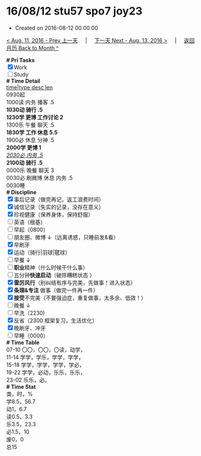 # 16/08/12 stu57 spo7 joy23

- Created on 2016-08-12 00:00:00

[< Aug. 11, 2016 - Prev 上一天](/_archived/lifelogs/2016/08/d11.md) &nbsp; &nbsp; | &nbsp; &nbsp; [下一天 Next - Aug. 13, 2016 >](/_archived/lifelogs/2016/08/d13.md) &nbsp; &nbsp; |  &nbsp; &nbsp; [返回月历 Back to Month ^](/_archived/lifelogs/2016/08/index.md)
<br/><div><b># Pri Tasks</b></div><div><input checked="true" type="checkbox"/>Work</div><div><input type="checkbox"/>Study</div><div><b># Time Detail</b></div><div><u>time|type desc len</u></div><div>0930起</div><div>1000读 内务 播客 .5</div><div><b>1030动 骑行 .5</b></div><div><b>1230学 更博 工作讨论 2</b></div><div>1300乐 午餐 聊天 .5</div><div><b>1830学 工作 休息 5.5</b></div><div>1900必 休息 分神 .5</div><div><b>2000学 更博 1</b></div><div><u><i>2030必 内务 .5</i></u></div><div><b>2100动 骑行 .5</b></div><div>0000乐 晚餐 聊天 3</div><div>0030必 刷微博 休息 内务 .5</div><div>0030睡</div><div><b># Discipline</b></div><div><input checked="true" type="checkbox"/>事后记录（做完再记，返工浪费时间）</div><div><input checked="true" type="checkbox"/>诚信记录（失实的记录，没存在意义）</div><div><input checked="true" type="checkbox"/>珍视健康（保养身体，保持舒服）</div><div><input type="checkbox"/>英语（根基）</div><div><input type="checkbox"/>早起（0800）</div><div><input type="checkbox"/>朋友圈、微博 ↓（远离诱惑，只睡前发&amp;看）</div><div><input checked="true" type="checkbox"/>早刷牙</div><div><input checked="true" type="checkbox"/>运动（骑行|羽球|毽球）</div><div><input type="checkbox"/>早餐 ↓</div><div><input type="checkbox"/><b>职业</b>精神（什么时候干什么事）</div><div><input type="checkbox"/>五分钟<b>快速启动</b>（破除糟糕状态 ）</div><div><input checked="true" type="checkbox"/><b>雷厉风行</b>（别纠结有序与完美，先做事！进入状态）</div><div><input checked="true" type="checkbox"/><b>条理&amp;专注</b> 做事（做完一件再一件）</div><div><input checked="true" type="checkbox"/><b>接受</b>不完美（不要强迫症，重复做事，太多余、低效！）</div><div><input type="checkbox"/>晚餐 ↓</div><div><input type="checkbox"/>早洗（2230)</div><div><input checked="true" type="checkbox"/>反省（2300 框架复习，生活优化）</div><div><input checked="true" type="checkbox"/>晚刷牙、冲牙</div><div><input type="checkbox"/>早睡（0000）</div><div><b># Time Table</b></div><div>07-10 〇〇，〇〇，〇读，动学，</div><div>11-14 学学，学乐，学学，学学，</div><div>15-18 学学，学学，学学，学必，</div><div>19-22 学学，必动，乐乐，乐乐，</div><div>23-02 乐乐，必。</div><div><b># Time Stat</b></div><div>类，时，%</div><div>学8.5，56.7</div><div>动1，6.7</div><div>读0.5，3.3</div><div>乐3.5，23.3</div><div>必1.5，10</div><div>废0，0</div><div>总15</div>
